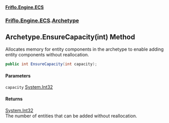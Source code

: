 #### [Friflo.Engine.ECS](index.md#'index')
### [Friflo.Engine.ECS](Friflo.Engine.ECS.md#'Friflo.Engine.ECS').[Archetype](Archetype.md#'Friflo.Engine.ECS.Archetype')

## Archetype.EnsureCapacity(int) Method

Allocates memory for entity components in the archetype to enable adding entity components without reallocation.

```csharp
public int EnsureCapacity(int capacity);
```
#### Parameters

<a name='Friflo.Engine.ECS.Archetype.EnsureCapacity(int).capacity'></a>

`capacity` [System.Int32](https://docs.microsoft.com/en-us/dotnet/api/System.Int32#'System.Int32')

#### Returns
[System.Int32](https://docs.microsoft.com/en-us/dotnet/api/System.Int32#'System.Int32')  
The number of entities that can be added without reallocation.